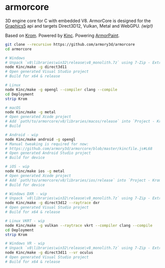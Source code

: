 # armorcore

3D engine core for C with embedded V8. ArmorCore is designed for the [Graphics5](https://github.com/Kode/Kinc/tree/master/Backends/Graphics5) api and targets Direct3D12, Vulkan, Metal and WebGPU. *(wip!)*

Based on [Krom](https://github.com/Kode/Krom). Powered by [Kinc](https://github.com/Kode/Kinc). Powering [ArmorPaint](https://github.com/armory3d/armorpaint).

```bash
git clone --recursive https://github.com/armory3d/armorcore
cd armorcore
```
```bash
# Windows
# Unpack `v8\libraries\win32\release\v8_monolith.7z` using 7-Zip - Extract Here (exceeds 100MB)
node Kinc/make -g direct3d11
# Open generated Visual Studio project
# Build for x64 & release
```
```bash
# Linux
node Kinc/make -g opengl --compiler clang --compile
cd Deployment
strip Krom
```
```bash
# macOS
node Kinc/make -g metal
# Open generated Xcode project
# Add `path/to/armorcore/v8/libraries/macos/release` into `Project - Krom - Build Settings - Search Paths - Library Search Paths`
# Build
```
```bash
# Android - wip
node Kinc/make android -g opengl
# Manual tweaking is required for now:
# https://github.com/armory3d/armorcore/blob/master/kincfile.js#L68
# Open generated Android Studio project
# Build for device
```
```bash
# iOS - wip
node Kinc/make ios -g metal
# Open generated Xcode project
# Add `path/to/armorcore/v8/libraries/ios/release` into `Project - Krom - Build Settings - Search Paths - Library Search Paths`
# Build for device
```
```bash
# Windows DXR - wip
# Unpack `v8\libraries\win32\release\v8_monolith.7z` using 7-Zip - Extract Here (exceeds 100MB)
node Kinc/make -g direct3d12 --raytrace dxr
# Open generated Visual Studio project
# Build for x64 & release
```
```bash
# Linux VKRT - wip
node Kinc/make -g vulkan --raytrace vkrt --compiler clang --compile
cd Deployment
strip Krom
```
```bash
# Windows VR - wip
# Unpack `v8\libraries\win32\release\v8_monolith.7z` using 7-Zip - Extract Here (exceeds 100MB)
node Kinc/make -g direct3d11 --vr oculus
# Open generated Visual Studio project
# Build for x64 & release
```
